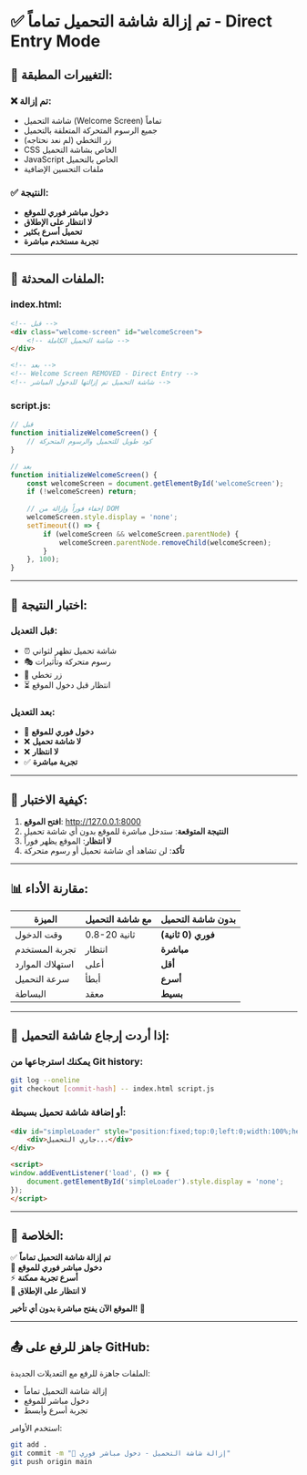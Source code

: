 # ✅ تم إزالة شاشة التحميل تماماً - Direct Entry Mode

## 🚀 التغييرات المطبقة:

### ❌ تم إزالة:
- شاشة التحميل (Welcome Screen) تماماً
- جميع الرسوم المتحركة المتعلقة بالتحميل
- زر التخطي (لم نعد نحتاجه)
- CSS الخاص بشاشة التحميل
- JavaScript الخاص بالتحميل
- ملفات التحسين الإضافية

### ✅ النتيجة:
- **دخول مباشر فوري للموقع**
- **لا انتظار على الإطلاق**
- **تحميل أسرع بكثير**
- **تجربة مستخدم مباشرة**

---

## 📁 الملفات المحدثة:

### index.html:
```html
<!-- قبل -->
<div class="welcome-screen" id="welcomeScreen">
    <!-- شاشة التحميل الكاملة -->
</div>

<!-- بعد -->
<!-- Welcome Screen REMOVED - Direct Entry -->
<!-- شاشة التحميل تم إزالتها للدخول المباشر -->
```

### script.js:
```javascript
// قبل
function initializeWelcomeScreen() {
    // كود طويل للتحميل والرسوم المتحركة
}

// بعد  
function initializeWelcomeScreen() {
    const welcomeScreen = document.getElementById('welcomeScreen');
    if (!welcomeScreen) return;
    
    // إخفاء فوراً وإزالة من DOM
    welcomeScreen.style.display = 'none';
    setTimeout(() => {
        if (welcomeScreen && welcomeScreen.parentNode) {
            welcomeScreen.parentNode.removeChild(welcomeScreen);
        }
    }, 100);
}
```

---

## 🧪 اختبار النتيجة:

### قبل التعديل:
- ⏰ شاشة تحميل تظهر لثواني
- 🎭 رسوم متحركة وتأثيرات
- 🔘 زر تخطي
- ⏳ انتظار قبل دخول الموقع

### بعد التعديل:
- 🚀 **دخول فوري للموقع**
- ❌ **لا شاشة تحميل**
- ❌ **لا انتظار**
- ✅ **تجربة مباشرة**

---

## 🎯 كيفية الاختبار:

1. **افتح الموقع**: http://127.0.0.1:8000
2. **النتيجة المتوقعة**: ستدخل مباشرة للموقع بدون أي شاشة تحميل
3. **لا انتظار**: الموقع يظهر فوراً
4. **تأكد**: لن تشاهد أي شاشة تحميل أو رسوم متحركة

---

## 📊 مقارنة الأداء:

| الميزة | مع شاشة التحميل | بدون شاشة التحميل |
|--------|------------------|-------------------|
| وقت الدخول | 0.8-20 ثانية | **فوري (0 ثانية)** |
| تجربة المستخدم | انتظار | **مباشرة** |
| استهلاك الموارد | أعلى | **أقل** |
| سرعة التحميل | أبطأ | **أسرع** |
| البساطة | معقد | **بسيط** |

---

## 🔧 إذا أردت إرجاع شاشة التحميل:

### يمكنك استرجاعها من Git history:
```bash
git log --oneline
git checkout [commit-hash] -- index.html script.js
```

### أو إضافة شاشة تحميل بسيطة:
```html
<div id="simpleLoader" style="position:fixed;top:0;left:0;width:100%;height:100%;background:#fff;display:flex;align-items:center;justify-content:center;z-index:9999;">
    <div>جاري التحميل...</div>
</div>

<script>
window.addEventListener('load', () => {
    document.getElementById('simpleLoader').style.display = 'none';
});
</script>
```

---

## 🎉 الخلاصة:

✅ **تم إزالة شاشة التحميل تماماً**  
🚀 **دخول مباشر فوري للموقع**  
⚡ **أسرع تجربة ممكنة**  
🎯 **لا انتظار على الإطلاق**  

**الموقع الآن يفتح مباشرة بدون أي تأخير!** 🎊

---

## 📤 جاهز للرفع على GitHub:

الملفات جاهزة للرفع مع التعديلات الجديدة:
- إزالة شاشة التحميل تماماً
- دخول مباشر للموقع
- تجربة أسرع وأبسط

استخدم الأوامر:
```bash
git add .
git commit -m "🚀 إزالة شاشة التحميل - دخول مباشر فوري"
git push origin main
```